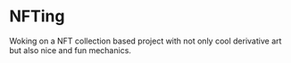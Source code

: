 # NFTing

Woking on a NFT collection based project with not only cool derivative art but also nice and fun mechanics.
